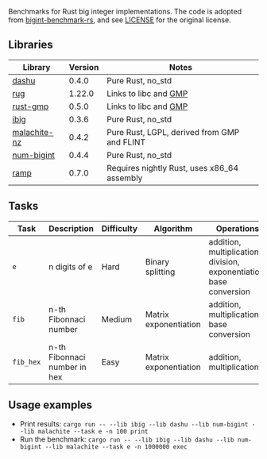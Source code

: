Benchmarks for Rust big integer implementations. The code is adopted from [bigint-benchmark-rs](https://github.com/tczajka/bigint-benchmark-rs), and see [LICENSE](./LICENSE) for the original license.

## Libraries

| Library                                               | Version | Notes                                                  |
| --------------                                        | ------- | ------                                                 |
| [dashu](https://crates.io/crates/dashu)               | 0.4.0   | Pure Rust, no_std                                      |
| [rug](https://crates.io/crates/rug)                   | 1.22.0  | Links to libc and [GMP](https://gmplib.org/)           |
| [rust-gmp](https://crates.io/crates/rust-gmp)         | 0.5.0   | Links to libc and [GMP](https://gmplib.org/)           |
| [ibig](https://crates.io/crates/ibig)                 | 0.3.6   | Pure Rust, no_std                                      |
| [malachite-nz](https://crates.io/crates/malachite-nz) | 0.4.2   | Pure Rust, LGPL, derived from GMP and FLINT            |
| [num-bigint](https://crates.io/crates/num-bigint)     | 0.4.4   | Pure Rust, no_std                                      |
| [ramp](https://crates.io/crates/ramp)                 | 0.7.0   | Requires nightly Rust, uses x86_64 assembly            |

## Tasks

| Task      | Description                   | Difficulty | Algorithm             | Operations |
| ----      | ---------                     | ---------- | ---------             | ---------- |
| `e`       | n digits of e                 | Hard       | Binary splitting      | addition, multiplication, division, exponentiation, base conversion |
| `fib`     | n-th Fibonnaci number         | Medium     | Matrix exponentiation | addition, multiplication, base conversion |
| `fib_hex` | n-th Fibonnaci number in hex  | Easy       | Matrix exponentiation | addition, multiplication |

## Usage examples

- Print results: `cargo run -- --lib ibig --lib dashu --lib num-bigint --lib malachite --task e -n 100 print`
- Run the benchmark: `cargo run -- --lib ibig --lib dashu --lib num-bigint --lib malachite --task e -n 1000000 exec`
